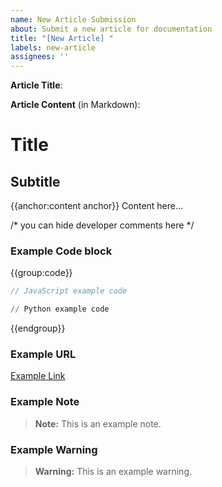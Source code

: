 ```yaml
---
name: New Article Submission
about: Submit a new article for documentation
title: "[New Article] "
labels: new-article
assignees: ''
---
```

**Article Title**: 

**Article Content** (in Markdown):

# Title

## Subtitle

{{anchor:content anchor}}
Content here...

/*
you can hide developer comments here
*/

### Example Code block

{{group:code}}
```js
// JavaScript example code
```
```py
// Python example code
```
{{endgroup}}

### Example URL

[Example Link](https://example.com)

### Example Note

> **Note:** This is an example note.

### Example Warning

> **Warning:** This is an example warning.


